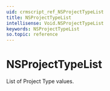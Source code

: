 ```yaml
---
uid: crmscript_ref_NSProjectTypeList
title: NSProjectTypeList
intellisense: Void.NSProjectTypeList
keywords: NSProjectTypeList
so.topic: reference
---
```


# NSProjectTypeList

List of Project Type values.
